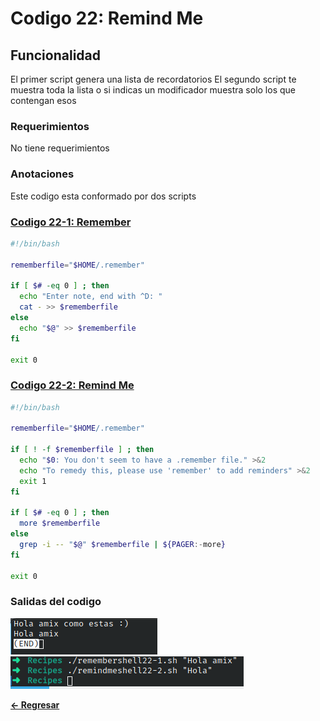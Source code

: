 # Codigo 22: Remind Me

## Funcionalidad
El primer script genera una lista de recordatorios
El segundo script te muestra toda la lista o si indicas un modificador muestra solo los que contengan esos

### **Requerimientos**
No tiene requerimientos

### **Anotaciones**
Este codigo esta conformado por dos scripts

### **[Codigo 22-1: Remember](remembershell22-1.sh)**

```bash
#!/bin/bash

rememberfile="$HOME/.remember"

if [ $# -eq 0 ] ; then
  echo "Enter note, end with ^D: "
  cat - >> $rememberfile
else
  echo "$@" >> $rememberfile
fi

exit 0
```

### **[Codigo 22-2: Remind Me](remindmeshell22-2.sh)**

```bash
#!/bin/bash

rememberfile="$HOME/.remember"

if [ ! -f $rememberfile ] ; then
  echo "$0: You don't seem to have a .remember file." >&2
  echo "To remedy this, please use 'remember' to add reminders" >&2
  exit 1
fi

if [ $# -eq 0 ] ; then
  more $rememberfile
else
  grep -i -- "$@" $rememberfile | ${PAGER:-more}
fi

exit 0
```

### **Salidas del codigo**

![Salida1.png](Salida1.png)
![Salida2.png](Salida2.png)

**[<- Regresar](../README.md)**
